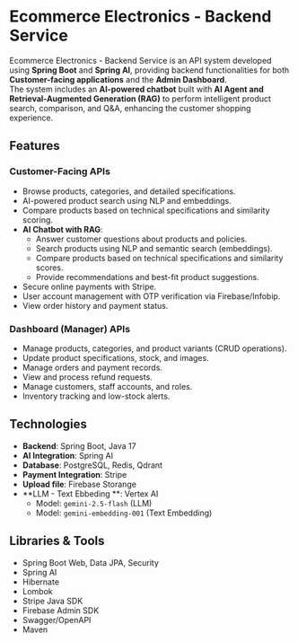 # Ecommerce Electronics - Backend Service

Ecommerce Electronics - Backend Service is an API system developed using **Spring Boot** and **Spring AI**, providing backend functionalities for both **Customer-facing applications** and the **Admin Dashboard**.  
The system includes an **AI-powered chatbot** built with **AI Agent and Retrieval-Augmented Generation (RAG)** to perform intelligent product search, comparison, and Q&A, enhancing the customer shopping experience.

## Features
### Customer-Facing APIs
- Browse products, categories, and detailed specifications.
- AI-powered product search using NLP and embeddings.
- Compare products based on technical specifications and similarity scoring.
- **AI Chatbot with RAG**:
  - Answer customer questions about products and policies.
  - Search products using NLP and semantic search (embeddings).
  - Compare products based on technical specifications and similarity scores.
  - Provide recommendations and best-fit product suggestions.
- Secure online payments with Stripe.
- User account management with OTP verification via Firebase/Infobip.
- View order history and payment status.

### Dashboard (Manager) APIs
- Manage products, categories, and product variants (CRUD operations).
- Update product specifications, stock, and images.
- Manage orders and payment records.
- View and process refund requests.
- Manage customers, staff accounts, and roles.
- Inventory tracking and low-stock alerts.
  
## Technologies
- **Backend**: Spring Boot, Java 17
- **AI Integration**: Spring AI
- **Database**: PostgreSQL, Redis, Qdrant
- **Payment Integration**: Stripe
- **Upload file**: Firebase Storange
- **LLM - Text Ebbeding **: Vertex AI 
  - Model: `gemini-2.5-flash` (LLM)  
  - Model: `gemini-embedding-001` (Text Embedding)
  
## Libraries & Tools
- Spring Boot Web, Data JPA, Security
- Spring AI
- Hibernate
- Lombok
- Stripe Java SDK
- Firebase Admin SDK
- Swagger/OpenAPI
- Maven
